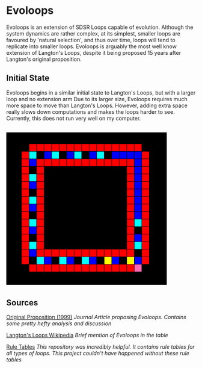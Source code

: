 # Evoloops
Evoloops is an extension of SDSR Loops capable of evolution. Although the system dynamics are rather complex, at its simplest, smaller loops are favoured by 'natural selection', and thus over time, loops will tend to replicate into smaller loops. Evoloops is arguably the most well know extension of Langton's Loops, despite it being proposed 15 years after Langton's original proposition.

## Initial State

Evoloops begins in a similar initial state to Langton's Loops, but with a larger loop and no extension arm
Due to its larger size, Evoloops requires much more space to move than Langton's Loops. However, adding extra space really slows down computations and makes the loops harder to see. Currently, this does not run very well on my computer.

![Evoloops initial state](images/initial_state.png) 
---

## Sources

[Original Proposition (1999)](https://www.researchgate.net/profile/Hiroki_Sayama/publication/229501529_Spontaneous_evolution_of_self-reproducing_loops_on_cellular_automata/links/02e7e52b60df20808a000000.pdf) *Journal Article proposing Evoloops. Contains some pretty hefty analysis and discussion*

[Langton's Loops Wikipedia](https://en.wikipedia.org/wiki/Langton%27s_loops) *Brief mention of Evoloops in the table*

<a href='https://github.com/jimblandy/golly' target='_blank'>Rule Tables</a> *This repository was incredibly helpful. It contains rule tables for all types of loops. This project couldn't have happened without these rule tables*
